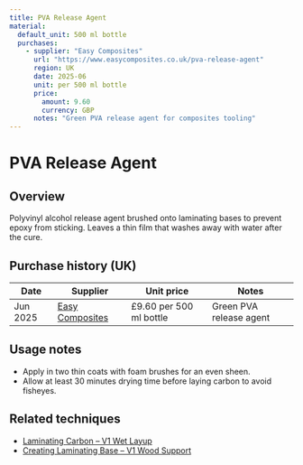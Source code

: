 ```yaml
---
title: PVA Release Agent
material:
  default_unit: 500 ml bottle
  purchases:
    - supplier: "Easy Composites"
      url: "https://www.easycomposites.co.uk/pva-release-agent"
      region: UK
      date: 2025-06
      unit: per 500 ml bottle
      price:
        amount: 9.60
        currency: GBP
      notes: "Green PVA release agent for composites tooling"
---
```

# PVA Release Agent

## Overview
Polyvinyl alcohol release agent brushed onto laminating bases to prevent epoxy from sticking. Leaves a thin film that
washes away with water after the cure.

## Purchase history (UK)
| Date | Supplier | Unit price | Notes |
| --- | --- | --- | --- |
| Jun 2025 | [Easy Composites](https://www.easycomposites.co.uk/pva-release-agent) | £9.60 per 500 ml bottle | Green PVA release agent |

## Usage notes
- Apply in two thin coats with foam brushes for an even sheen.
- Allow at least 30 minutes drying time before laying carbon to avoid fisheyes.

## Related techniques
- [Laminating Carbon – V1 Wet Layup](../techniques/laminating-carbon/v1/wet-layup.md)
- [Creating Laminating Base – V1 Wood Support](../techniques/creating-laminating-base/v1/wood-support.md)
